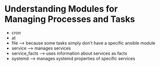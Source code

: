 # Understanding Modules for Managing Processes and Tasks
- cron
- at
- file --> because some tasks simply don't have a specific ansible module
- service --> manages services
- service_facts --> uses information about services as facts
- systemd --> manages systemd properties of specific services

